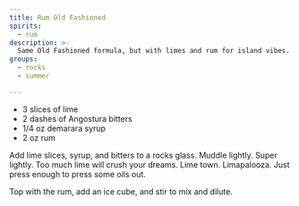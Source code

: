 ```yaml
---
title: Rum Old Fashioned
spirits:
  - rum
description: >-
  Same Old Fashioned formula, but with limes and rum for island vibes.
groups:
  - rocks
  - summer

---
```


- 3 slices of lime
- 2 dashes of Angostura bitters
- 1/4 oz demarara syrup
- 2 oz rum

Add lime slices, syrup, and bitters to a rocks glass.  Muddle lightly.  Super lightly.  Too much lime will crush your dreams.  Lime town.  Limapalooza.  Just press enough to press some oils out.

Top with the rum, add an ice cube, and stir to mix and dilute.
